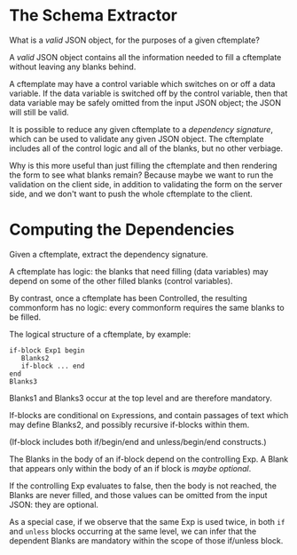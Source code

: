 # The Schema Extractor

What is a _valid_ JSON object, for the purposes of a given cftemplate?

A _valid_ JSON object contains all the information needed to fill a cftemplate without leaving any blanks behind.

A cftemplate may have a control variable which switches on or off a data variable. If the data variable is switched off by the control variable, then that data variable may be safely omitted from the input JSON object; the JSON will still be valid.

It is possible to reduce any given cftemplate to a _dependency signature_, which can be used to validate any given JSON object. The cftemplate includes all of the control logic and all of the blanks, but no other verbiage.

Why is this more useful than just filling the cftemplate and then rendering the form to see what blanks remain? Because maybe we want to run the validation on the client side, in addition to validating the form on the server side, and we don't want to push the whole cftemplate to the client.

# Computing the Dependencies

Given a cftemplate, extract the dependency signature.

A cftemplate has logic: the blanks that need filling (data variables) may depend on some of the other filled blanks (control variables).

By contrast, once a cftemplate has been Controlled, the resulting commonform has no logic: every commonform requires the same blanks to be filled.

The logical structure of a cftemplate, by example:
```Blanks1 ...
if-block Exp1 begin
   Blanks2
   if-block ... end
end
Blanks3
```

Blanks1 and Blanks3 occur at the top level and are therefore mandatory.

If-blocks are conditional on `Exp`ressions, and contain passages of text which may define Blanks2, and possibly recursive if-blocks within them.

(If-block includes both if/begin/end and unless/begin/end constructs.)

The Blanks in the body of an if-block depend on the controlling Exp. A Blank that appears only within the body of an if block is _maybe optional_.

If the controlling Exp evaluates to false, then the body is not reached, the Blanks are never filled, and those values can be omitted from the input JSON: they are optional.

As a special case, if we observe that the same Exp is used twice, in both `if` and `unless` blocks occurring at the same level, we can infer that the dependent Blanks are mandatory within the scope of those if/unless block.



